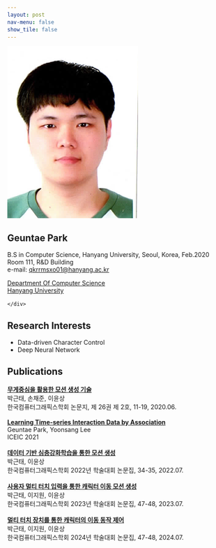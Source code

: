 ```yaml
---
layout: post
nav-menu: false 
show_tile: false
---
```


<!-- One -->
<section id="one">
	<div class="inner">
		<span class="image left"><img src="../assets/people/geuntae-park/geuntae-park.png" alt="" /></span>

<h2>Geuntae Park</h2>

B.S in Computer Science, Hanyang University, Seoul, Korea, Feb.2020<br>
Room 111, R&D Building<br>
e-mail: qkrrmsxo01@hanyang.ac.kr
<p/>

<a target="_blank" rel="noopener noreferrer" href="http://cs.hanyang.ac.kr/">Department Of Computer Science</a>
<br/>
<a target="_blank" rel="noopener noreferrer" href="https://www.hanyang.ac.kr/">Hanyang University</a>


	</div>
</section>

## Research Interests
- Data-driven Character Control
- Deep Neural Network

## Publications
**[무게중심을 활용한 모션 생성 기술](https://gitcgr.hanyang.ac.kr/publications/domestic/2020-kcgsjournal-motion-com.pdf)**<br>
박근태, 손채준, 이윤상<br>
한국컴퓨터그래픽스학회 논문지, 제 26권 제 2호, 11-19, 2020.06.<br>
<br>
**[Learning Time-series Interaction Data by Association](https://gitcgr.hanyang.ac.kr/publications/domestic/2021-iceic-learning-tsid.pdf)**<br>
Geuntae Park, Yoonsang Lee<br>
ICEIC 2021<br>
<br>
**[데이터 기반 심층강화학습을 통한 모션 생성](https://gitcgr.hanyang.ac.kr/publications/domestic/2022-kcgs-DataDrivenDRL.pdf)**<br>
박근태, 이윤상<br>
한국컴퓨터그래픽스학회 2022년 학술대회 논문집, 34-35, 2022.07.<br>
<br>
**[사용자 멀티 터치 입력을 통한 캐릭터 이동 모션 생성](https://gitcgr.hanyang.ac.kr/publications/domestic/2023-kcgs-MultiTouch.pdf)**<br>
박근태, 이지원, 이윤상<br>
한국컴퓨터그래픽스학회 2023년 학술대회 논문집, 47-48, 2023.07.<br>
<br>
**[멀티 터치 장치를 통한 캐릭터의 이동 동작 제어](https://gitcgr.hanyang.ac.kr/publications/domestic/2024-kcgs-MultiTouch.pdf)**<br>
박근태, 이지원, 이윤상<br>
한국컴퓨터그래픽스학회 2024년 학술대회 논문집, 47-48, 2024.07.<br>
<br>